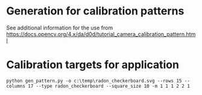 # Generation for calibration patterns

See additional information for the use from https://docs.opencv.org/4.x/da/d0d/tutorial_camera_calibration_pattern.html


# Calibration targets for application

``
python gen_pattern.py -o c:\temp\radon_checkerboard.svg --rows 15 --columns 17 --type radon_checkerboard --square_size 10 -m 1 1 1 2 2 1
``

